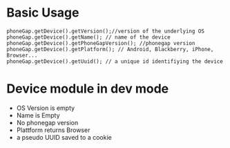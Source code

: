 # Basic Usage #

```
phoneGap.getDevice().getVersion();//version of the underlying OS
phoneGap.getDevice().getName(); // name of the device
phoneGap.getDevice().getPhoneGapVersion(); //phonegap version
phoneGap.getDevice().getPlatform(); // Android, Blackberry, iPhone, Browser...
phoneGap.getDevice().getUuid(); // a unique id identifiying the device
```


# Device module in dev mode #

  * OS Version is empty
  * Name is Empty
  * No phonegap version
  * Plattform returns Browser
  * a pseudo UUID saved to a cookie